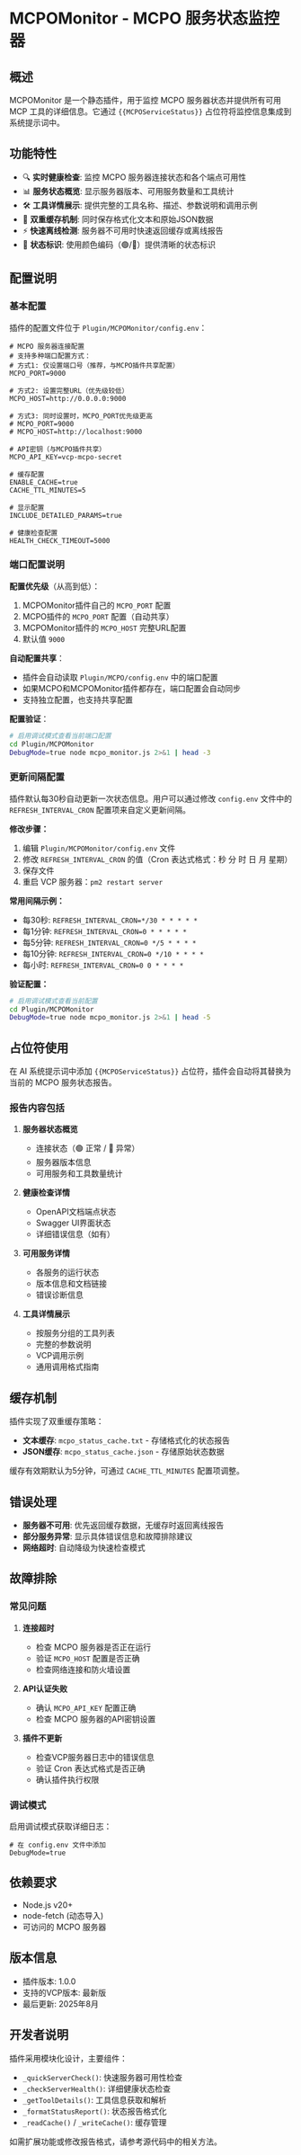 # MCPOMonitor - MCPO 服务状态监控器

## 概述

MCPOMonitor 是一个静态插件，用于监控 MCPO 服务器状态并提供所有可用 MCP 工具的详细信息。它通过 `{{MCPOServiceStatus}}` 占位符将监控信息集成到系统提示词中。

## 功能特性

- 🔍 **实时健康检查**: 监控 MCPO 服务器连接状态和各个端点可用性
- 📊 **服务状态概览**: 显示服务器版本、可用服务数量和工具统计
- 🛠️ **工具详情展示**: 提供完整的工具名称、描述、参数说明和调用示例
- 💾 **双重缓存机制**: 同时保存格式化文本和原始JSON数据
- ⚡ **快速离线检测**: 服务器不可用时快速返回缓存或离线报告
- 🎯 **状态标识**: 使用颜色编码（🟢/🔴）提供清晰的状态标识

## 配置说明

### 基本配置

插件的配置文件位于 `Plugin/MCPOMonitor/config.env`：

```env
# MCPO 服务器连接配置
# 支持多种端口配置方式：
# 方式1: 仅设置端口号（推荐，与MCPO插件共享配置）
MCPO_PORT=9000

# 方式2: 设置完整URL（优先级较低）
MCPO_HOST=http://0.0.0.0:9000

# 方式3: 同时设置时，MCPO_PORT优先级更高
# MCPO_PORT=9000
# MCPO_HOST=http://localhost:9000

# API密钥（与MCPO插件共享）
MCPO_API_KEY=vcp-mcpo-secret

# 缓存配置
ENABLE_CACHE=true
CACHE_TTL_MINUTES=5

# 显示配置
INCLUDE_DETAILED_PARAMS=true

# 健康检查配置
HEALTH_CHECK_TIMEOUT=5000
```

### 端口配置说明

**配置优先级**（从高到低）：
1. MCPOMonitor插件自己的 `MCPO_PORT` 配置
2. MCPO插件的 `MCPO_PORT` 配置（自动共享）
3. MCPOMonitor插件的 `MCPO_HOST` 完整URL配置  
4. 默认值 `9000`

**自动配置共享**：
- 插件会自动读取 `Plugin/MCPO/config.env` 中的端口配置
- 如果MCPO和MCPOMonitor插件都存在，端口配置会自动同步
- 支持独立配置，也支持共享配置

**配置验证**：
```bash
# 启用调试模式查看当前端口配置
cd Plugin/MCPOMonitor
DebugMode=true node mcpo_monitor.js 2>&1 | head -3
```

### 更新间隔配置

插件默认每30秒自动更新一次状态信息。用户可以通过修改 `config.env` 文件中的 `REFRESH_INTERVAL_CRON` 配置项来自定义更新间隔。

**修改步骤：**

1. 编辑 `Plugin/MCPOMonitor/config.env` 文件
2. 修改 `REFRESH_INTERVAL_CRON` 的值（Cron 表达式格式：秒 分 时 日 月 星期）
3. 保存文件
4. 重启 VCP 服务器：`pm2 restart server`

**常用间隔示例：**
- 每30秒: `REFRESH_INTERVAL_CRON=*/30 * * * * *`
- 每1分钟: `REFRESH_INTERVAL_CRON=0 * * * * *`
- 每5分钟: `REFRESH_INTERVAL_CRON=0 */5 * * * *`
- 每10分钟: `REFRESH_INTERVAL_CRON=0 */10 * * * *`
- 每小时: `REFRESH_INTERVAL_CRON=0 0 * * * *`

**验证配置：**
```bash
# 启用调试模式查看当前配置
cd Plugin/MCPOMonitor
DebugMode=true node mcpo_monitor.js 2>&1 | head -5
```

## 占位符使用

在 AI 系统提示词中添加 `{{MCPOServiceStatus}}` 占位符，插件会自动将其替换为当前的 MCPO 服务状态报告。

### 报告内容包括

1. **服务器状态概览**
   - 连接状态（🟢 正常 / 🔴 异常）
   - 服务器版本信息
   - 可用服务和工具数量统计

2. **健康检查详情**
   - OpenAPI文档端点状态
   - Swagger UI界面状态
   - 详细错误信息（如有）

3. **可用服务详情**
   - 各服务的运行状态
   - 版本信息和文档链接
   - 错误诊断信息

4. **工具详情展示**
   - 按服务分组的工具列表
   - 完整的参数说明
   - VCP调用示例
   - 通用调用格式指南

## 缓存机制

插件实现了双重缓存策略：

- **文本缓存**: `mcpo_status_cache.txt` - 存储格式化的状态报告
- **JSON缓存**: `mcpo_status_cache.json` - 存储原始状态数据

缓存有效期默认为5分钟，可通过 `CACHE_TTL_MINUTES` 配置项调整。

## 错误处理

- **服务器不可用**: 优先返回缓存数据，无缓存时返回离线报告
- **部分服务异常**: 显示具体错误信息和故障排除建议
- **网络超时**: 自动降级为快速检查模式

## 故障排除

### 常见问题

1. **连接超时**
   - 检查 MCPO 服务器是否正在运行
   - 验证 `MCPO_HOST` 配置是否正确
   - 检查网络连接和防火墙设置

2. **API认证失败**
   - 确认 `MCPO_API_KEY` 配置正确
   - 检查 MCPO 服务器的API密钥设置

3. **插件不更新**
   - 检查VCP服务器日志中的错误信息
   - 验证 Cron 表达式格式是否正确
   - 确认插件执行权限

### 调试模式

启用调试模式获取详细日志：

```env
# 在 config.env 文件中添加
DebugMode=true
```

## 依赖要求

- Node.js v20+
- node-fetch (动态导入)
- 可访问的 MCPO 服务器

## 版本信息

- 插件版本: 1.0.0
- 支持的VCP版本: 最新版
- 最后更新: 2025年8月

## 开发者说明

插件采用模块化设计，主要组件：

- `_quickServerCheck()`: 快速服务器可用性检查
- `_checkServerHealth()`: 详细健康状态检查
- `_getToolDetails()`: 工具信息获取和解析
- `_formatStatusReport()`: 状态报告格式化
- `_readCache()` / `_writeCache()`: 缓存管理

如需扩展功能或修改报告格式，请参考源代码中的相关方法。
